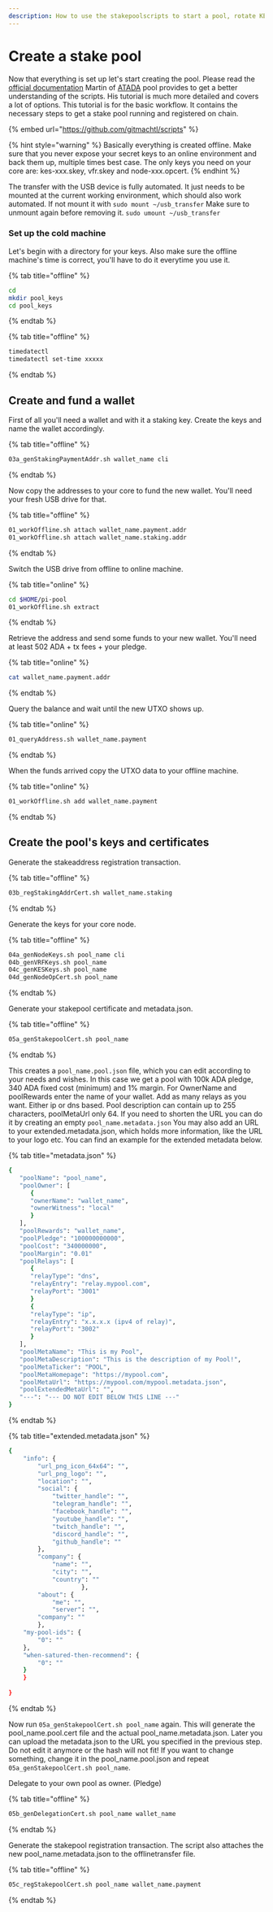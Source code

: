 ```yaml
---
description: How to use the stakepoolscripts to start a pool, rotate KES and update pool data.
---
```


# Create a stake pool

Now that everything is set up let's start creating the pool. Please read the [official documentation](https://github.com/gitmachtl/scripts) Martin of [ATADA](https://stakepool.at/) pool provides to get a better understanding of the scripts. His tutorial is much more detailed and covers a lot of options. 
This tutorial is for the basic workflow. It contains the necessary steps to get a stake pool running and registered on chain.

{% embed url="https://github.com/gitmachtl/scripts" %}


{% hint style="warning" %} Basically everything is created offline. Make sure that you never expose your secret keys to an online environment and back them up, multiple times best case. The only keys you need on your core are: kes-xxx.skey, vfr.skey and node-xxx.opcert. {% endhint %}

The transfer with the USB device is fully automated. It just needs to be mounted at the current working environment, which should also work automated.
If not mount it with ```sudo mount ~/usb_transfer``` 
Make sure to unmount again before removing it. ```sudo umount ~/usb_transfer``` 

### Set up the cold machine

Let's begin with a directory for your keys. 
Also make sure the offline machine's time is correct, you'll have to do it everytime you use it. 

{% tab title="offline" %}
```bash
cd
mkdir pool_keys
cd pool_keys
```
{% endtab %}

{% tab title="offline" %}
```bash
timedatectl
timedatectl set-time xxxxx
```
{% endtab %}

## Create and fund a wallet

First of all you'll need a wallet and with it a staking key. Create the keys and name the wallet accordingly.

{% tab title="offline" %}
```bash
03a_genStakingPaymentAddr.sh wallet_name cli
```
{% endtab %}

Now copy the addresses to your core to fund the new wallet. You'll need your fresh USB drive for that.

{% tab title="offline" %}
```bash
01_workOffline.sh attach wallet_name.payment.addr
01_workOffline.sh attach wallet_name.staking.addr
```
{% endtab %}

Switch the USB drive from offline to online machine.

{% tab title="online" %}
```bash
cd $HOME/pi-pool
01_workOffline.sh extract
```
{% endtab %}

Retrieve the address and send some funds to your new wallet. You'll need at least 502 ADA + tx fees + your pledge.

{% tab title="online" %}
```bash
cat wallet_name.payment.addr
```
{% endtab %}

Query the balance and wait until the new UTXO shows up.

{% tab title="online" %}
```bash
01_queryAddress.sh wallet_name.payment
```
{% endtab %}

When the funds arrived copy the UTXO data to your offline machine. 

{% tab title="online" %}
```bash
01_workOffline.sh add wallet_name.payment
```
{% endtab %}

## Create the pool's keys and certificates

Generate the stakeaddress registration transaction. 

{% tab title="offline" %}
```bash 
03b_regStakingAddrCert.sh wallet_name.staking 
```
{% endtab %}

Generate the keys for your core node.

{% tab title="offline" %}
```bash
04a_genNodeKeys.sh pool_name cli
04b_genVRFKeys.sh pool_name
04c_genKESKeys.sh pool_name
04d_genNodeOpCert.sh pool_name
```
{% endtab %}

Generate your stakepool certificate and metadata.json.

{% tab title="offline" %}
```bash
05a_genStakepoolCert.sh pool_name
```
{% endtab %}

This creates a `pool_name.pool.json` file, which you can edit according to your needs and wishes. 
In this case we get a pool with 100k ADA pledge, 340 ADA fixed cost (minimum) and 1% margin.
For OwnerName and poolRewards enter the name of your wallet.
Add as many relays as you want. Either ip or dns based.
Pool description can contain up to 255 characters, 
poolMetaUrl only 64. If you need to shorten the URL you can do it by creating an empty `pool_name.metadata.json`
You may also add an URL to your extended.metadata.json, which holds more information, like the URL to your logo etc.
You can find an example for the extended metadata below.


{% tab title="metadata.json" %}
```bash
{
   "poolName": "pool_name",  
   "poolOwner": [
      {
      "ownerName": "wallet_name",
      "ownerWitness": "local"
      }
   ],
   "poolRewards": "wallet_name",
   "poolPledge": "100000000000",    
   "poolCost": "340000000",
   "poolMargin": "0.01"
   "poolRelays": [
      {
      "relayType": "dns",
      "relayEntry": "relay.mypool.com",
      "relayPort": "3001"
      }
      {
      "relayType": "ip",
      "relayEntry": "x.x.x.x (ipv4 of relay)",
      "relayPort": "3002"
      }
   ],
   "poolMetaName": "This is my Pool",
   "poolMetaDescription": "This is the description of my Pool!",
   "poolMetaTicker": "POOL",
   "poolMetaHomepage": "https://mypool.com",
   "poolMetaUrl": "https://mypool.com/mypool.metadata.json",
   "poolExtendedMetaUrl": "",
   "---": "--- DO NOT EDIT BELOW THIS LINE ---"
}
```
{% endtab %}

{% tab title="extended.metadata.json" %}
```bash
{
    "info": {
        "url_png_icon_64x64": "",
        "url_png_logo": "",
        "location": "",
        "social": {
            "twitter_handle": "",
            "telegram_handle": "",
            "facebook_handle": "",
            "youtube_handle": "",
            "twitch_handle": "",
            "discord_handle": "",
            "github_handle": ""
        },
        "company": {
            "name": "",
            "city": "",
            "country": ""
                    },
        "about": {
            "me": "",
            "server": "",
	    "company": ""
        },
    "my-pool-ids": {
        "0": ""
    },
    "when-satured-then-recommend": {
        "0": ""
    }
    }
   
}
```
{% endtab %}

Now run ```05a_genStakepoolCert.sh pool_name``` again. This will generate the pool_name.pool.cert file and the actual pool_name.metadata.json.
Later you can upload the metadata.json to the URL you specified in the previous step. Do not edit it anymore or the hash will not fit!
If you want to change something, change it in the pool_name.pool.json and repeat ```05a_genStakepoolCert.sh pool_name```.


Delegate to your own pool as owner. (Pledge) 

{% tab title="offline" %}
```bash
05b_genDelegationCert.sh pool_name wallet_name
```
{% endtab %}


Generate the stakepool registration transaction. The script also attaches the new pool_name.metadata.json to the offlinetransfer file.


{% tab title="offline" %}
```bash
05c_regStakepoolCert.sh pool_name wallet_name.payment
``` 
{% endtab %}
